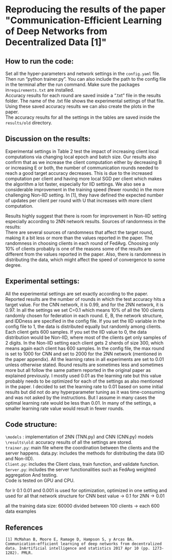 # Reproducing the results of the paper "Communication-Efficient Learning of Deep Networks from Decentralized Data [1]"
## How to run the code:
Set all the hyper-parameters and network settings in the ``config.yaml`` file. Then run “python trainer.py”. You can also include the path to the config file in the terminal after the run command. Make sure the packages in``requirements.txt`` are installed.  
Accuracy results for each round are saved inside a “.txt” file in the results folder. The name of the .txt file shows the experimental settings of that file. Using these saved accuracy results we can also create the plots in the paper.  
The accuracy results for all the settings in the tables are saved inside the `` results/old`` directory.
## Discussion on the results:  
Experimental settings in Table 2 test the impact of increasing client local computations via changing local epoch and batch size.
Our results also confirm that as we increase the client computation either by decreasing B or increasing E or both, the number of communication rounds needed to reach a good target accuracy decreases. This is due to the increased computation per client and having more local SGD per client which makes the algorithm a lot faster, especially for IID settings. We also see a considerable improvement in the training speed (fewer rounds) in the more challenging Non-IID setting. In [1], they have defined the expected number of updates per client per round with U that increases with more client computation.    

Results highly suggest that there is room for improvement in Non-IID setting especially according to 2NN network results.
Sources of randomness in the results:  
There are several sources of randomness that affect the target round, making it a bit less or more than the values reported in the paper.
The randomness in choosing clients in each round of FedAvg. Choosing only 10% of clients probably is one of the reasons some of the results are different from the values reported in the paper. Also, there is randomness in distributing the data, which might affect the speed of convergence to some degree.  

## Experimental settings:
All the experimental settings are set exactly according to the paper.
Reported results are the number of rounds in which the test accuracy hits a target value. For the CNN network, it is 0.99, and for the 2NN network, it is 0.97.
In all the settings we set C=0.1 which means 10% of all the 100 clients randomly chosen for federation in each round. E, B, the network structure, and IDDness are specified in the config file. If you set the IID variable in the config file to 1, the data is distributed equally but randomly among clients. Each client gets 600 samples.
If you set the IID value to 0, the data distribution would be Non-IID, where most of the clients get only samples of 2 digits. In the Non-IID setting each client gets 2 sherds of size 300, which means again each client has 600 samples.
In the config file, the max round is set to 1000 for CNN and set to 2000 for the 2NN network (mentioned in the paper appendix).
All the learning rates in all experiments are set to 0.01 unless otherwise stated.
Round results are sometimes less and sometimes more but all follow the same pattern reported in the original paper as explained previously. I mostly used 0.01 as the learning rate but this value probably needs to be optimized for each of the settings as also mentioned in the paper. I decided to set the learning rate to 0.01 based on some initial results but did not do any hyperparameter tuning as it was time-consuming and was not asked by the instructions. But I assume in many cases the optimal learning rate would be less than 0.01. In many of the settings, a smaller learning rate value would result in fewer rounds.

## Code structure:
``\models`` : implementation of 2NN (TNN.py) and CNN (CNN.py) models
``\results\old``: accuracy results of all the settings are stored.  
``trainer.py``: main file where the coordination between the clients and the server happens. data.py: includes the methods for distributing the data (IID and Non-IID).   
``Client.py``: includes the Client class, train function, and validate function.   
``Server.py``: includes the server functionalities such as FedAvg weighted aggregation
And testing.   
Code is tested on GPU and CPU.

for lr 0.1 0.01 and 0.001 is used for optimization, optimized in one setting and used for all that network structure
for CNN best value -> 0.1
for 2NN -> 0.01


all the training data size: 60000
divided between 100 clients -> each 600 data examples

## References
```
[1] McMahan B, Moore E, Ramage D, Hampson S, y Arcas BA. Communication-efficient learning of deep networks from decentralized data. InArtificial intelligence and statistics 2017 Apr 10 (pp. 1273-1282). PMLR.

```
